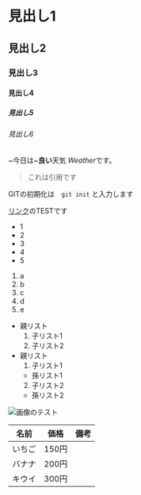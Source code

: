 # 見出し1
## 見出し2
### 見出し3
#### 見出し4
##### 見出し5
###### 見出し6

~今日は~**良い**天気 *Weather*です。
> これは引用です

GITの初期化は　`git init` と入力します

[リンク](https://www.udemy.com/git-beginning/learn/lecture/12777589#questions)のTESTです

- 1
- 2
- 3
- 4
- 5

1. a
2. b
3. c
4. d
8. e

- 親リスト
  1. 子リスト1
  2. 子リスト2
- 親リスト
  1. 子リスト1
    - 孫リスト1
  2. 子リスト2
    - 孫リスト2
 
 ![画像のテスト](https://i1.sndcdn.com/artworks-000571646711-0h0grw-t500x500.jpg)
 
名前 | 価格 | 備考
--- | --- | ---
いちご | 150円 | 
バナナ | 200円 | 
キウイ | 300円 | 

